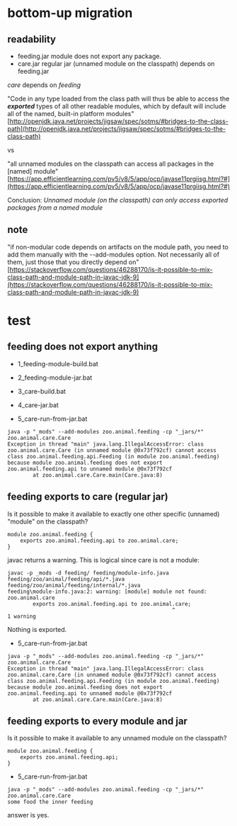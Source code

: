 # bottom-up migration

## readability

* feeding.jar module does not export any package.
* care.jar regular jar (unnamed module on the classpath) depends on feeding.jar

_care_ depends on _feeding_

"Code in any type loaded from the class path will thus be able to access the **_exported_** types of all other readable modules, 
which by default will include all of the named, built-in platform modules"
[http://openjdk.java.net/projects/jigsaw/spec/sotms/#bridges-to-the-class-path](http://openjdk.java.net/projects/jigsaw/spec/sotms/#bridges-to-the-class-path)

vs

"all unnamed modules on the classpath can access all packages in the [named] module"
[https://app.efficientlearning.com/pv5/v8/5/app/ocp/javase11prgiisg.html?#](https://app.efficientlearning.com/pv5/v8/5/app/ocp/javase11prgiisg.html?#)

Conclusion: *Unnamed module (on the classpath) can only access exported packages from a named module*

## note
"if non-modular code depends on artifacts on the module path, you need to add them manually with the --add-modules option. 
Not necessarily all of them, just those that you directly depend on"
[https://stackoverflow.com/questions/46288170/is-it-possible-to-mix-class-path-and-module-path-in-javac-jdk-9](https://stackoverflow.com/questions/46288170/is-it-possible-to-mix-class-path-and-module-path-in-javac-jdk-9)

# test

## feeding does not export anything

* 1_feeding-module-build.bat
* 2_feeding-module-jar.bat
* 3_care-build.bat
* 4_care-jar.bat

* 5_care-run-from-jar.bat
```
java -p "_mods" --add-modules zoo.animal.feeding -cp "_jars/*" zoo.animal.care.Care
Exception in thread "main" java.lang.IllegalAccessError: class zoo.animal.care.Care (in unnamed module @0x73f792cf) cannot access class zoo.animal.feeding.api.Feeding (in module zoo.animal.feeding) because module zoo.animal.feeding does not export zoo.animal.feeding.api to unnamed module @0x73f792cf
        at zoo.animal.care.Care.main(Care.java:8)
```

## feeding exports to care (regular jar)

Is it possible to make it available to exactly one other specific (unnamed) "module" on the classpath?

```
module zoo.animal.feeding {
	exports zoo.animal.feeding.api to zoo.animal.care;
}
```

javac returns a warning. This is logical since care is not a module:
```
javac -p _mods -d feeding/ feeding/module-info.java feeding/zoo/animal/feeding/api/*.java feeding/zoo/animal/feeding/internal/*.java
feeding\module-info.java:2: warning: [module] module not found: zoo.animal.care
        exports zoo.animal.feeding.api to zoo.animal.care;
                                                    ^
1 warning
```
Nothing is exported.

* 5_care-run-from-jar.bat
```
java -p "_mods" --add-modules zoo.animal.feeding -cp "_jars/*" zoo.animal.care.Care
Exception in thread "main" java.lang.IllegalAccessError: class zoo.animal.care.Care (in unnamed module @0x73f792cf) cannot access class zoo.animal.feeding.api.Feeding (in module zoo.animal.feeding) because module zoo.animal.feeding does not export zoo.animal.feeding.api to unnamed module @0x73f792cf
        at zoo.animal.care.Care.main(Care.java:8)
```

## feeding exports to every module and jar

Is it possible to make it available to any unnamed module on the classpath?

```
module zoo.animal.feeding {
	exports zoo.animal.feeding.api;
}
```

* 5_care-run-from-jar.bat
```
java -p "_mods" --add-modules zoo.animal.feeding -cp "_jars/*" zoo.animal.care.Care
some food the inner feeding
```
answer is yes.